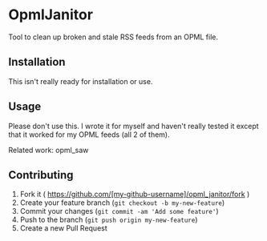 # OpmlJanitor

Tool to clean up broken and stale RSS feeds from an OPML file.

## Installation

This isn't really ready for installation or use.

## Usage

Please don't use this.  I wrote it for myself and haven't really tested it except that it worked for my OPML feeds (all 2 of them).

Related work: opml_saw

## Contributing

1. Fork it ( https://github.com/[my-github-username]/opml_janitor/fork )
2. Create your feature branch (`git checkout -b my-new-feature`)
3. Commit your changes (`git commit -am 'Add some feature'`)
4. Push to the branch (`git push origin my-new-feature`)
5. Create a new Pull Request
